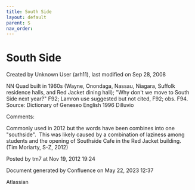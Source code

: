 ```yaml
---
title: South Side
layout: default
parent: S
nav_order:
---
```


# South Side

Created by  Unknown User (arh11), last modified on Sep 28, 2008

NN Quad built in 1960s (Wayne, Onondaga, Nassau, Niagara, Suffolk residence halls, and Red Jacket dining hall); &quot;Why don't we move to South Side next year?&quot; F92; Lamron use suggested but not cited, F92; obs. F94. Source: Dictionary of Geneseo English 1996 Dilluvio

Comments:

Commonly used in 2012 but the words have been combines into one &quot;southside&quot;.  This was likely caused by a combination of laziness among students and the opening of Southside Cafe in the Red Jacket building.  (Tim Moriarty, S-Z, 2012)

Posted by tm7 at Nov 19, 2012 19:24

Document generated by Confluence on May 22, 2023 12:37

Atlassian

